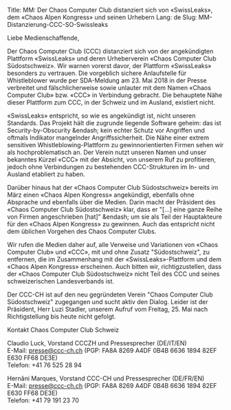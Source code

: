 Title: MM: Der Chaos Computer Club distanziert sich von «SwissLeaks», dem «Chaos Alpen Kongress» und seinen Urhebern
Lang: de
Slug: MM-Distanzierung-CCC-SO-Swissleaks

Liebe Medienschaffende,

Der Chaos Computer Club (CCC) distanziert sich von der angekündigten Plattform «SwissLeaks» und deren Urheberverein «Chaos Computer Club Südostschweiz». Wir warnen vorerst davor, der Plattform «SwissLeaks» besonders zu vertrauen. Die vorgeblich sichere Anlaufstelle für Whistleblower wurde per SDA-Meldung am 23. Mai 2018 in der Presse verbreitet und fälschlicherweise sowie unlauter mit dem Namen «Chaos Computer Club» bzw. «CCC» in Verbindung gebracht. Die behauptete Nähe dieser Plattform zum CCC, in der Schweiz und im Ausland, existiert nicht.

«SwissLeaks» entspricht, so wie es angekündigt ist, nicht unseren Standards. Das Projekt hält die zugrunde liegende Software geheim: das ist Security-by-Obscurity &endash; kein echter Schutz vor Angriffen und oftmals Indikator mangelnder Angriffssicherheit. Die Nähe einer extrem sensitiven Whistleblowing-Plattform zu gewinnorientierten Firmen sehen wir als hochproblematisch an. Der Verein nutzt unseren Namen und unser bekanntes Kürzel «CCC» mit der Absicht, von unserem Ruf zu profitieren, jedoch ohne Verbindungen zu bestehenden CCC-Strukturen im In- und Ausland etabliert zu haben.

Darüber hinaus hat der «Chaos Computer Club Südostschweiz» bereits im März einen «Chaos Alpen Kongress» angekündigt, ebenfalls ohne Absprache und ebenfalls über die Medien. Darin macht der Präsident des «Chaos Computer Club Südostschweiz» klar, dass er "[...] eine ganze Reihe von Firmen angeschrieben [hat]" &endash; um sie als Teil der Hauptakteure für den «Chaos Alpen Kongress» zu gewinnen. Auch das entspricht nicht dem üblichen Vorgehen des Chaos Computer Clubs.

Wir rufen die Medien daher auf, alle Verweise und Variationen von «Chaos Computer Club» und «CCC», mit und ohne Zusatz "Südostschweiz", zu entfernen, die im Zusammenhang mit der «SwissLeaks»-Plattform und dem «Chaos Alpen Kongress» erscheinen. Auch bitten wir, richtigzustellen, dass der «Chaos Computer Club Südostschweiz» nicht Teil des CCC und seines schweizerischen Landesverbands ist.

Der CCC-CH ist auf den neu gegründeten Verein "Chaos Computer Club Südostschweiz" zugegangen und sucht aktiv den Dialog. Leider ist der Präsident, Herr Luzi Stadler, unserem Aufruf vom Freitag, 25. Mai nach Richtigstellung bis heute nicht gefolgt.

Kontakt
Chaos Computer Club Schweiz

Claudio Luck, Vorstand CCCZH und Pressesprecher (DE/IT/EN)  
E-Mail: presse@ccc-ch.ch (PGP: FA8A 8269 A4DF 0B4B 6636 1894 82EF E630 FF68 DE3E)  
Telefon: +41 76 525 28 94

Hernâni Marques, Vorstand CCC-CH und Pressesprecher (DE/FR/EN)  
E-Mail: presse@ccc-ch.ch (PGP: FA8A 8269 A4DF 0B4B 6636 1894 82EF E630 FF68 DE3E)  
Telefon: +41 79 191 23 70
